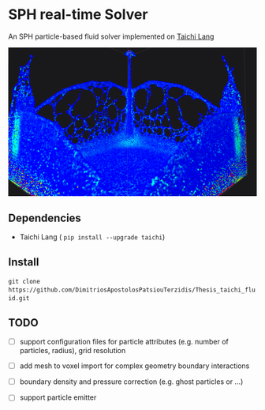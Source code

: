 ﻿# SPH real-time Solver
An SPH particle-based fluid solver implemented on [Taichi Lang](https://www.taichi-lang.org) 

![Part_sim](./images\splash_300K.png)

## Dependencies
- Taichi Lang ( ``` pip install --upgrade taichi ```) 


## Install 
```git clone https://github.com/DimitriosApostolosPatsiouTerzidis/Thesis_taichi_fluid.git```

## TODO
- [ ] support configuration files for particle attributes (e.g. number of particles, radius), grid resolution
- [ ] add mesh to voxel import for complex geometry boundary interactions   
- [ ] boundary density and pressure correction (e.g. ghost particles or ...)
- [ ] support particle emitter 



